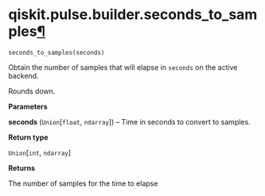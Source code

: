 # qiskit.pulse.builder.seconds\_to\_samples[¶](#qiskit-pulse-builder-seconds-to-samples "Permalink to this headline")

<span id="undefined" />

`seconds_to_samples(seconds)`

Obtain the number of samples that will elapse in `seconds` on the active backend.

Rounds down.

**Parameters**

**seconds** (`Union`\[`float`, `ndarray`]) – Time in seconds to convert to samples.

**Return type**

`Union`\[`int`, `ndarray`]

**Returns**

The number of samples for the time to elapse
